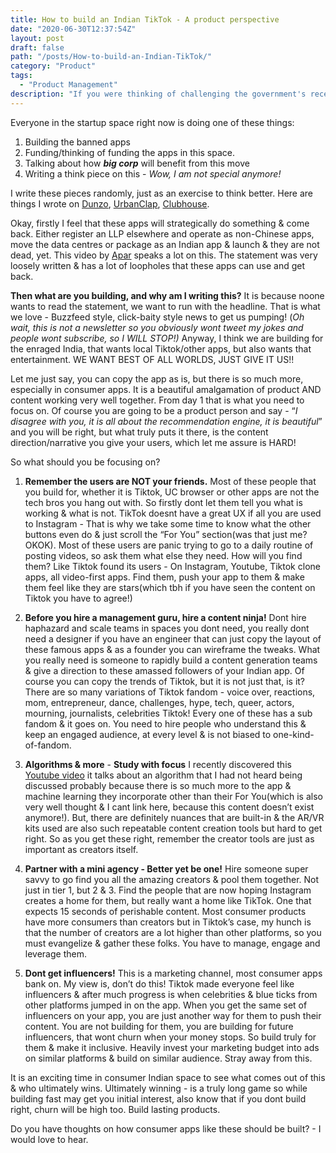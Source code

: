 ```yaml
---
title: How to build an Indian TikTok - A product perspective
date: "2020-06-30T12:37:54Z"
layout: post
draft: false
path: "/posts/How-to-build-an-Indian-TikTok/"
category: "Product"
tags:
  - "Product Management"
description: "If you were thinking of challenging the government's recent ban & wondering if you could build the next consumer app or are just curious you should read on."
---
```


Everyone in the startup space right now is doing one of these things: 

1. Building the banned apps 
2. Funding/thinking of funding the apps in this space.
3. Talking about how ***big corp*** will benefit from this move
4. Writing a think piece on this - *Wow, I am not special anymore!*

I write these pieces randomly, just as an exercise to think better. Here are things I wrote on [Dunzo](https://www.vindhyac.com/posts/what-features-to-develop-next/), [UrbanClap](https://www.vindhyac.com/posts/urbanclap-head-next/), [Clubhouse](https://www.vindhyac.com/posts/clubhouse-for-india/). 

Okay, firstly I feel that these apps will strategically do something & come back. Either register an LLP elsewhere and operate as non-Chinese apps, move the data centres or package as an Indian app & launch & they are not dead, yet. This video by [Apar](https://twitter.com/thequint/status/1277803622638555138?s=21) speaks a lot on this. The statement was very loosely written & has a lot of loopholes that these apps can use and get back. 

**Then what are you building, and why am I writing this?**
It is because noone wants to read the statement, we want to run with the headline. That is what we love - Buzzfeed style, click-baity style news to get us pumping! (*Oh wait, this is not a newsletter so you obviously wont tweet my jokes and people wont subscribe, so I WILL STOP!)* Anyway, I think we are building for the enraged India, that wants local Tiktok/other apps, but also wants that entertainment. WE WANT BEST OF ALL WORLDS, JUST GIVE IT US!! 

Let me just say, you can copy the app as is, but there is so much more, especially in consumer apps. It is a beautiful amalgamation of product AND content working very well together. From day 1 that is what you need to focus on. Of course you are going to be a product person and say - “*I disagree with you, it is all about the recommendation engine, it is beautiful*” and you will be right, but what truly puts it there, is the content direction/narrative you give your users, which let me assure is HARD! 

So what should you be focusing on?

1. **Remember the users are NOT your friends.**
   Most of these people that you build for, whether it is Tiktok, UC browser or other apps are not the tech bros you hang out with. So firstly dont let them tell you what is working & what is not. TikTok doesnt have a great UX if all you are used to Instagram - That is why we take some time to know what the other buttons even do & just scroll the “For You” section(was that just me? OKOK). Most of these users are panic trying to go to a daily routine of posting videos, so ask them what else they need. How will you find them? Like Tiktok found its users - On Instagram, Youtube, Tiktok clone apps, all video-first apps. Find them, push your app to them & make them feel like they are stars(which tbh if you have seen the content on Tiktok you have to agree!)

   

2. **Before you hire a management guru, hire a content ninja!**
   Dont hire haphazard and scale teams in spaces you dont need, you really dont need a designer if you have an engineer that can just copy the layout of these famous apps & as a founder you can wireframe the tweaks. What you really need is someone to rapidly build a content generation teams & give a direction to these amassed followers of your Indian app. Of course you can copy the trends of Tiktok, but it is not just that, is it? There are so many variations of Tiktok fandom - voice over, reactions, mom, entrepreneur, dance, challenges, hype, tech, queer, actors, mourning, journalists, celebrities Tiktok! Every one of these has a sub fandom & it goes on. You need to hire people who understand this & keep an engaged audience, at every level & is not biased to one-kind-of-fandom. 

   

3. **Algorithms & more** - **Study with focus**
   I recently discovered this[ Youtube video](https://www.youtube.com/watch?v=PqTXpJafq2M) it talks about an algorithm that I had not heard being discussed probably because there is so much more to the app & machine learning they incorporate other than their For You(which is also very well thought & I cant link here, because this content doesn’t exist anymore!). But, there are definitely nuances that are built-in & the AR/VR kits used are also such repeatable content creation tools but hard to get right. So as you get these right, remember the creator tools are just as important as creators itself. 

   

4. **Partner with a mini agency - Better yet be one!**
   Hire someone super savvy to go find you all the amazing creators & pool them together. Not just in tier 1, but 2 & 3. Find the people that are now hoping Instagram creates a home for them, but really want a home like TikTok. One that expects 15 seconds of perishable content. Most consumer products have more consumers than creators but in Tiktok’s case, my hunch is that the number of creators are a lot higher than other platforms, so you must evangelize & gather these folks. You have to manage, engage and leverage them. 

   

5. **Dont get influencers!** 
   This is a marketing channel, most consumer apps bank on. My view is, don’t do this! Tiktok made everyone feel like influencers & after much progress is when celebrities & blue ticks from other platforms jumped in on the app. When you get the same set of influencers on your app, you are just another way for them to push their content. You are not building for them, you are building for future influencers, that wont churn when your money stops. So build truly for them & make it inclusive. Heavily invest your marketing budget into ads on similar platforms & build on similar audience. Stray away from this. 

It is an exciting time in consumer Indian space to see what comes out of this & who ultimately wins. Ultimately winning - is a truly long game so while building fast may get you initial interest, also know that if you dont build right, churn will be high too. Build lasting products. 

Do you have thoughts on how consumer apps like these should be built? - I would love to hear. 